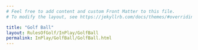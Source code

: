 ```yaml
---
# Feel free to add content and custom Front Matter to this file.
# To modify the layout, see https://jekyllrb.com/docs/themes/#overriding-theme-defaults

title: "Golf Ball"
layout: RulesOfGolf/InPlay/GolfBall
permalink: InPlay/GolfBall/GolfBall.html
---
```

